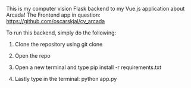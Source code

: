 This is my computer vision Flask backend to my Vue.js application about Arcada!
The Frontend app in question: https://github.com/oscarskjal/cv_arcada


To run this backend, simply do the following:

1. Clone the repository using git clone <thisurl>

2. Open the repo

3. Open a new terminal and type pip install -r requirements.txt

4. Lastly type in the terminal: python app.py
